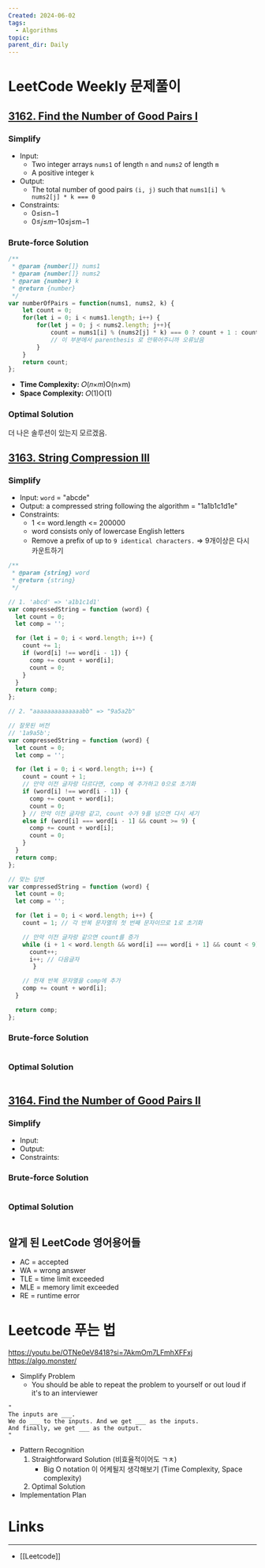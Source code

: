 ```yaml
---
Created: 2024-06-02
tags:
  - Algorithms
topic: 
parent_dir: Daily
---
```

# LeetCode Weekly 문제풀이
## [3162. Find the Number of Good Pairs I](https://leetcode.com/problems/find-the-number-of-good-pairs-i/)
### Simplify
- Input:  
	- Two integer arrays `nums1` of length `n` and `nums2` of length `m`
	- A positive integer `k`
- Output:
	- The total number of good pairs `(i, j)` such that `nums1[i] % nums2[j] * k === 0`
- Constraints: 
	- 0≤i≤n−1
	- 0≤𝑗≤𝑚−10≤j≤m−1
### Brute-force Solution
```js
/**
 * @param {number[]} nums1
 * @param {number[]} nums2
 * @param {number} k
 * @return {number}
 */
var numberOfPairs = function(nums1, nums2, k) {
    let count = 0;
    for(let i = 0; i < nums1.length; i++) {
        for(let j = 0; j < nums2.length; j++){
            count = nums1[i] % (nums2[j] * k) === 0 ? count + 1 : count; 
            // 이 부분에서 parenthesis 로 안묶어주니까 오류났음
        }
    }
    return count;
};
```
- **Time Complexity:** 𝑂(𝑛×𝑚)O(n×m)
- **Space Complexity:** 𝑂(1)O(1)
### Optimal Solution
더 나은 솔루션이 있는지 모르겠음.
## [3163. String Compression III](https://leetcode.com/problems/string-compression-iii/)
### Simplify
- Input: `word` = "abcde"
- Output: a compressed string following the algorithm = "1a1b1c1d1e"
- Constraints:
    - 1 <= word.length <= 200000
    - word consists only of lowercase English letters
    - Remove a prefix of up to `9 identical characters.` => 9개이상은 다시 카운트하기

```js
/**
 * @param {string} word
 * @return {string}
 */

// 1. 'abcd' => 'a1b1c1d1'
var compressedString = function (word) {
  let count = 0;
  let comp = '';

  for (let i = 0; i < word.length; i++) {
    count += 1;
    if (word[i] !== word[i - 1]) {
      comp += count + word[i];
      count = 0;
    }
  }
  return comp;
};

// 2. "aaaaaaaaaaaaaabb" => "9a5a2b"

// 잘못된 버전
// '1a9a5b';
var compressedString = function (word) {
  let count = 0;
  let comp = '';

  for (let i = 0; i < word.length; i++) {
    count = count + 1;
    // 만약 이전 글자랑 다르다면, comp 에 추가하고 0으로 초기화
    if (word[i] !== word[i - 1]) {
      comp += count + word[i];
      count = 0;
    } // 만약 이전 글자랑 같고, count 수가 9를 넘으면 다시 세기
    else if (word[i] === word[i - 1] && count >= 9) {
      comp += count + word[i];
      count = 0;
    }
  }
  return comp;
};

// 맞는 답변
var compressedString = function (word) {
  let count = 0;
  let comp = '';

  for (let i = 0; i < word.length; i++) {
    count = 1; // 각 반복 문자열의 첫 번째 문자이므로 1로 초기화

    // 만약 이전 글자랑 같으면 count를 증가
    while (i + 1 < word.length && word[i] === word[i + 1] && count < 9) {
      count++;
      i++; // 다음글자
       }

    // 현재 반복 문자열을 comp에 추가
    comp += count + word[i];
  }

  return comp;
};

```
### Brute-force Solution
```js

```
### Optimal Solution
```js

```
## [3164. Find the Number of Good Pairs II](https://leetcode.com/problems/find-the-number-of-good-pairs-ii/)
### Simplify
- Input:
- Output:
- Constraints: 
### Brute-force Solution
```js
```
### Optimal Solution
```js
```
## 알게 된 LeetCode 영어용어들
- AC = accepted
- WA = wrong answer
- TLE = time limit exceeded
- MLE = memory limit exceeded
- RE = runtime error
# Leetcode 푸는 법
https://youtu.be/OTNe0eV8418?si=7AkmOm7LFmhXFFxj
https://algo.monster/
- Simplify Problem
	- You should be able to repeat the problem to yourself or out loud if it's to an interviewer
```
"
The inputs are ___.
We do ___ to the inputs. And we get ___ as the inputs.
And finally, we get ___ as the output.
"	
```
- Pattern Recognition
	1) Straightforward Solution (비효율적이어도 ㄱㅊ)
		- Big O notation 이 어케될지 생각해보기 (Time Complexity, Space complexity)
	2) Optimal Solution
- Implementation Plan
# Links
-----
- [[Leetcode]]



